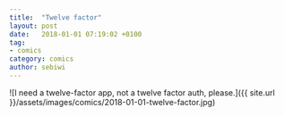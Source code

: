 ```yaml
---
title:  "Twelve factor"
layout: post
date:   2018-01-01 07:19:02 +0100
tag:
- comics
category: comics
author: sebiwi
---
```


![I need a twelve-factor app, not a twelve factor auth, please.]({{ site.url }}/assets/images/comics/2018-01-01-twelve-factor.jpg)
